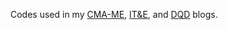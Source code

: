 Codes used in my [CMA-ME](https://szhaovas.github.io/jekyll/update/2022/10/09/cmame.html), [IT&E](https://szhaovas.github.io/jekyll/update/2022/10/17/ite.html), and [DQD](https://szhaovas.github.io/jekyll/update/2022/11/29/dqd1.html) blogs.
